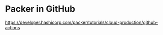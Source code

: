 # Packer in GitHub

https://developer.hashicorp.com/packer/tutorials/cloud-production/github-actions
